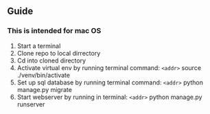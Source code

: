 ## Guide

### This is intended for mac OS

1. Start a terminal
2. Clone repo to local dirrectory
3. Cd into cloned directory
4. Activate virtual env by running terminal command: `<addr>` source ./venv/bin/activate
5. Set up sql database by running terminal command: `<addr>` python manage.py migrate
6. Start webserver by running in terminal: `<addr>` python manage.py runserver
